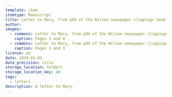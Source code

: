 ```yaml
---
template: item
itemtype: Manuscript
title: Letter to Mary, from p94 of the Wilson newspaper clippings book
author: 
images:
  - commons: Letter to Mary, from p94 of the Wilson newspaper clippings book 02.png
    caption: Pages 1 and 4
  - commons: Letter to Mary, from p94 of the Wilson newspaper clippings book 01.png
    caption: Pages 2 and 3
license: pd
date: 1910-01-01
date_precision: circa
storage_location: folder1
storage_location_key: 40
tags:
  - letters
description: A letter to Mary.
---
```

